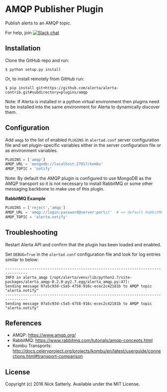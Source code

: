 AMQP Publisher Plugin
=====================

Publish alerts to an AMQP topic.

For help, join [![Slack chat](https://img.shields.io/badge/chat-on%20slack-blue?logo=slack)](https://slack.alerta.dev)

Installation
------------

Clone the GitHub repo and run:

    $ python setup.py install

Or, to install remotely from GitHub run:

    $ pip install git+https://github.com/alerta/alerta-contrib.git#subdirectory=plugins/amqp

Note: If Alerta is installed in a python virtual environment then plugins
need to be installed into the same environment for Alerta to dynamically
discover them.

Configuration
-------------

Add `amqp` to the list of enabled `PLUGINS` in `alertad.conf` server
configuration file and set plugin-specific variables either in the
server configuration file or as environment variables.

```python
PLUGINS = ['amqp']
AMQP_URL = 'mongodb://localhost:27017/kombu'
AMQP_TOPIC = 'notify'
```

Note: By default the AMQP plugin is configured to use MongoDB as the
AMQP transport so it is not necessary to install RabbitMQ or some other
messaging backbone to make use of this plugin.

**RabbitMQ Example**

```python
PLUGINS = ['reject','amqp']
AMQP_URL = 'amqp://login:password@server:port//'  # => default RabbitMQ port=5672
AMQP_TOPIC = 'alerta.notify'
```

Troubleshooting
---------------

Restart Alerta API and confirm that the plugin has been loaded and enabled.

Set `DEBUG=True` in the `alertad.conf` configuration file and look for log
entries similar to below:

```
--------------------------------------------------------------------------------
INFO in alerta_amqp [/opt/alerta/venv/lib/python2.7/site-packages/alerta_amqp-0.2.0-py2.7.egg/alerta_amqp.py:47]:
Sending message 07a5c93d-c5a5-4758-916c-ecec2c42181b to AMQP topic "alerta.notify"
--------------------------------------------------------------------------------
Sending message 07a5c93d-c5a5-4758-916c-ecec2c42181b to AMQP topic "alerta.notify"
```

References
----------

  * AMQP: https://www.amqp.org/
  * RabbitMQ: https://www.rabbitmq.com/tutorials/amqp-concepts.html
  * Kombu Transports: http://docs.celeryproject.org/projects/kombu/en/latest/userguide/connections.html#transport-comparison

License
-------

Copyright (c) 2016 Nick Satterly. Available under the MIT License.
